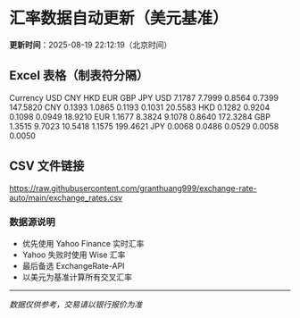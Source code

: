 # 汇率数据自动更新（美元基准）

**更新时间**：2025-08-19 22:12:19（北京时间）

## Excel 表格（制表符分隔）

Currency	USD	CNY	HKD	EUR	GBP	JPY
USD		7.1787	7.7999	0.8564	0.7399	147.5820
CNY	0.1393		1.0865	0.1193	0.1031	20.5583
HKD	0.1282	0.9204		0.1098	0.0949	18.9210
EUR	1.1677	8.3824	9.1078		0.8640	172.3284
GBP	1.3515	9.7023	10.5418	1.1575		199.4621
JPY	0.0068	0.0486	0.0529	0.0058	0.0050	

## CSV 文件链接

https://raw.githubusercontent.com/granthuang999/exchange-rate-auto/main/exchange_rates.csv

### 数据源说明
- 优先使用 Yahoo Finance 实时汇率
- Yahoo 失败时使用 Wise 汇率
- 最后备选 ExchangeRate-API
- 以美元为基准计算所有交叉汇率

---
*数据仅供参考，交易请以银行报价为准*